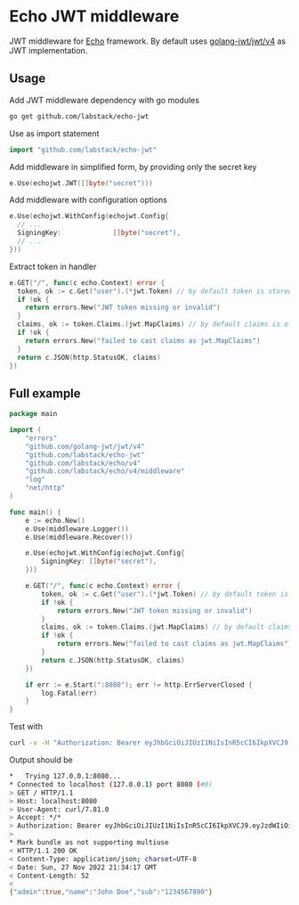 # Echo JWT middleware

JWT middleware for [Echo](https://github.com/labstack/echo) framework. By default uses [golang-jwt/jwt/v4](https://github.com/golang-jwt/jwt) 
as JWT implementation.

## Usage

Add JWT middleware dependency with go modules
```bash
go get github.com/labstack/echo-jwt
```

Use as import statement
```go
import "github.com/labstack/echo-jwt"
```

Add middleware in simplified form, by providing only the secret key
```go
e.Use(echojwt.JWT([]byte("secret")))
```

Add middleware with configuration options
```go
e.Use(echojwt.WithConfig(echojwt.Config{
  // ...
  SigningKey:             []byte("secret"),
  // ...
}))
```

Extract token in handler
```go
e.GET("/", func(c echo.Context) error {
  token, ok := c.Get("user").(*jwt.Token) // by default token is stored under `user` key
  if !ok {
    return errors.New("JWT token missing or invalid")
  }
  claims, ok := token.Claims.(jwt.MapClaims) // by default claims is of type `jwt.MapClaims`
  if !ok {
    return errors.New("failed to cast claims as jwt.MapClaims")
  }
  return c.JSON(http.StatusOK, claims)
})
```

## Full example

```go
package main

import (
	"errors"
	"github.com/golang-jwt/jwt/v4"
	"github.com/labstack/echo-jwt"
	"github.com/labstack/echo/v4"
	"github.com/labstack/echo/v4/middleware"
	"log"
	"net/http"
)

func main() {
	e := echo.New()
	e.Use(middleware.Logger())
	e.Use(middleware.Recover())

	e.Use(echojwt.WithConfig(echojwt.Config{
		SigningKey: []byte("secret"),
	}))

	e.GET("/", func(c echo.Context) error {
		token, ok := c.Get("user").(*jwt.Token) // by default token is stored under `user` key
		if !ok {
			return errors.New("JWT token missing or invalid")
		}
		claims, ok := token.Claims.(jwt.MapClaims) // by default claims is of type `jwt.MapClaims`
		if !ok {
			return errors.New("failed to cast claims as jwt.MapClaims")
		}
		return c.JSON(http.StatusOK, claims)
	})

	if err := e.Start(":8080"); err != http.ErrServerClosed {
		log.Fatal(err)
	}
}
```

Test with
```bash
curl -v -H "Authorization: Bearer eyJhbGciOiJIUzI1NiIsInR5cCI6IkpXVCJ9.eyJzdWIiOiIxMjM0NTY3ODkwIiwibmFtZSI6IkpvaG4gRG9lIiwiYWRtaW4iOnRydWV9.TJVA95OrM7E2cBab30RMHrHDcEfxjoYZgeFONFh7HgQ" http://localhost:8080
```

Output should be
```bash
*   Trying 127.0.0.1:8080...
* Connected to localhost (127.0.0.1) port 8080 (#0)
> GET / HTTP/1.1
> Host: localhost:8080
> User-Agent: curl/7.81.0
> Accept: */*
> Authorization: Bearer eyJhbGciOiJIUzI1NiIsInR5cCI6IkpXVCJ9.eyJzdWIiOiIxMjM0NTY3ODkwIiwibmFtZSI6IkpvaG4gRG9lIiwiYWRtaW4iOnRydWV9.TJVA95OrM7E2cBab30RMHrHDcEfxjoYZgeFONFh7HgQ
> 
* Mark bundle as not supporting multiuse
< HTTP/1.1 200 OK
< Content-Type: application/json; charset=UTF-8
< Date: Sun, 27 Nov 2022 21:34:17 GMT
< Content-Length: 52
< 
{"admin":true,"name":"John Doe","sub":"1234567890"}
```
